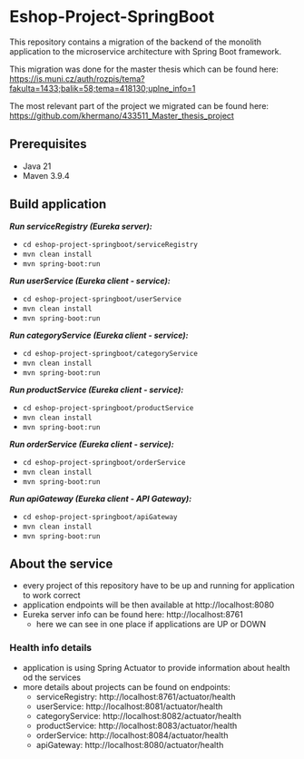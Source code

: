 # Eshop-Project-SpringBoot

This repository contains a migration of the backend of the monolith application to the microservice
architecture with Spring Boot framework. 

This migration was done for the master thesis which can be found here: 
https://is.muni.cz/auth/rozpis/tema?fakulta=1433;balik=58;tema=418130;uplne_info=1

The most relevant part of the project we migrated can be found here: 
https://github.com/khermano/433511_Master_thesis_project

## **Prerequisites**
- Java 21
- Maven 3.9.4

## **Build application**

***Run serviceRegistry (Eureka server):***
- `cd eshop-project-springboot/serviceRegistry`
- `mvn clean install`
- `mvn spring-boot:run`

***Run userService (Eureka client - service):***
- `cd eshop-project-springboot/userService`
- `mvn clean install`
- `mvn spring-boot:run`

***Run categoryService (Eureka client - service):***
- `cd eshop-project-springboot/categoryService`
- `mvn clean install`
- `mvn spring-boot:run`

***Run productService (Eureka client - service):***
- `cd eshop-project-springboot/productService`
- `mvn clean install`
- `mvn spring-boot:run`

***Run orderService (Eureka client - service):***
- `cd eshop-project-springboot/orderService`
- `mvn clean install`
- `mvn spring-boot:run`

***Run apiGateway (Eureka client - API Gateway):***
- `cd eshop-project-springboot/apiGateway`
- `mvn clean install`
- `mvn spring-boot:run`

## About the service

- every project of this repository have to be up and running for application to work correct
- application endpoints will be then available at http://localhost:8080
- Eureka server info can be found here: http://localhost:8761
  - here we can see in one place if applications are UP or DOWN

### Health info details

- application is using Spring Actuator to provide information about health od the services
- more details about projects can be found on endpoints:
  - serviceRegistry: http://localhost:8761/actuator/health
  - userService: http://localhost:8081/actuator/health
  - categoryService: http://localhost:8082/actuator/health
  - productService: http://localhost:8083/actuator/health
  - orderService: http://localhost:8084/actuator/health
  - apiGateway: http://localhost:8080/actuator/health